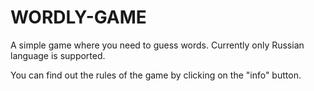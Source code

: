 # WORDLY-GAME
A simple game where you need to guess words. Currently only Russian language is supported.

You can find out the rules of the game by clicking on the "info" button.
